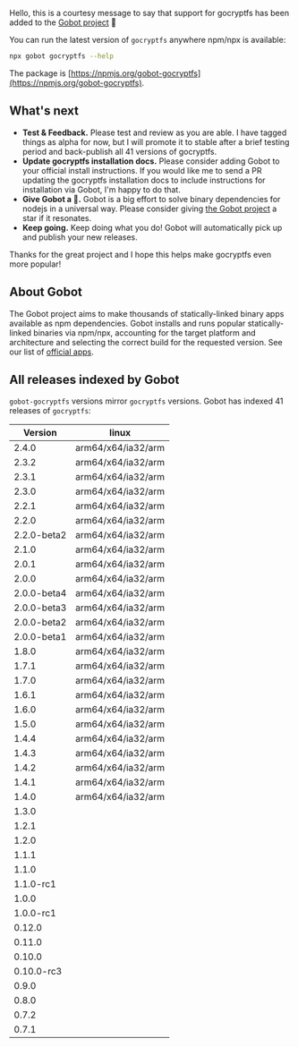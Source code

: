 Hello, this is a courtesy message to say that support for gocryptfs has been added to the [Gobot project](https://www.npmjs.com/package/gobot) 🎸

You can run the latest version of `gocryptfs` anywhere npm/npx is available:

```bash
npx gobot gocryptfs --help
```

The package is [https://npmjs.org/gobot-gocryptfs](https://npmjs.org/gobot-gocryptfs).

## What's next

- **Test & Feedback.** Please test and review as you are able. I have tagged things as alpha for now, but I will promote it to stable after a brief testing period and back-publish all 41 versions of gocryptfs.
- **Update gocryptfs installation docs.** Please consider adding Gobot to your official install instructions. If you would like me to send a PR updating the gocryptfs installation docs to include instructions for installation via Gobot, I'm happy to do that.
- **Give Gobot a 💫.** Gobot is a big effort to solve binary dependencies for nodejs in a universal way. Please consider giving [the Gobot project](https://github.com/benallfree/gobot) a star if it resonates.
- **Keep going.** Keep doing what you do! Gobot will automatically pick up and publish your new releases.

Thanks for the great project and I hope this helps make gocryptfs even more popular!

## About Gobot

The Gobot project aims to make thousands of statically-linked binary apps available as npm dependencies. Gobot installs and runs popular statically-linked binaries via npm/npx, accounting for the target platform and architecture and selecting the correct build for the requested version. See our list of [official apps](https://www.npmjs.com/package/gobot#official-gobot-apps).

## All releases indexed by Gobot

`gobot-gocryptfs` versions mirror `gocryptfs` versions. Gobot has indexed 41 releases of `gocryptfs`:

| Version     | linux              |
| ----------- | ------------------ |
| 2.4.0       | arm64/x64/ia32/arm |
| 2.3.2       | arm64/x64/ia32/arm |
| 2.3.1       | arm64/x64/ia32/arm |
| 2.3.0       | arm64/x64/ia32/arm |
| 2.2.1       | arm64/x64/ia32/arm |
| 2.2.0       | arm64/x64/ia32/arm |
| 2.2.0-beta2 | arm64/x64/ia32/arm |
| 2.1.0       | arm64/x64/ia32/arm |
| 2.0.1       | arm64/x64/ia32/arm |
| 2.0.0       | arm64/x64/ia32/arm |
| 2.0.0-beta4 | arm64/x64/ia32/arm |
| 2.0.0-beta3 | arm64/x64/ia32/arm |
| 2.0.0-beta2 | arm64/x64/ia32/arm |
| 2.0.0-beta1 | arm64/x64/ia32/arm |
| 1.8.0       | arm64/x64/ia32/arm |
| 1.7.1       | arm64/x64/ia32/arm |
| 1.7.0       | arm64/x64/ia32/arm |
| 1.6.1       | arm64/x64/ia32/arm |
| 1.6.0       | arm64/x64/ia32/arm |
| 1.5.0       | arm64/x64/ia32/arm |
| 1.4.4       | arm64/x64/ia32/arm |
| 1.4.3       | arm64/x64/ia32/arm |
| 1.4.2       | arm64/x64/ia32/arm |
| 1.4.1       | arm64/x64/ia32/arm |
| 1.4.0       | arm64/x64/ia32/arm |
| 1.3.0       |                    |
| 1.2.1       |                    |
| 1.2.0       |                    |
| 1.1.1       |                    |
| 1.1.0       |                    |
| 1.1.0-rc1   |                    |
| 1.0.0       |                    |
| 1.0.0-rc1   |                    |
| 0.12.0      |                    |
| 0.11.0      |                    |
| 0.10.0      |                    |
| 0.10.0-rc3  |                    |
| 0.9.0       |                    |
| 0.8.0       |                    |
| 0.7.2       |                    |
| 0.7.1       |                    |
